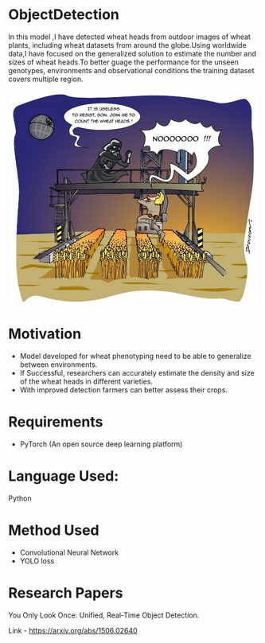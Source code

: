 # ObjectDetection
In this model ,I have detected wheat heads from outdoor images of wheat plants, including wheat datasets from around the globe.Using worldwide data,I have focused on the generalized solution to estimate the number and sizes of wheat heads.To better guage the performance for the unseen genotypes, environments and observational conditions the training dataset covers multiple region.

<p align="center">
<img src="logo/wheatheadimage.jpg" width=500 />
</p>

# Motivation
- Model developed for wheat phenotyping need to be able to generalize between environments.
- If Successful, researchers can accurately estimate the density and size of the wheat heads in different varieties.
- With improved detection farmers can better assess their crops.

# Requirements
- PyTorch (An open source deep learning platform)

# Language Used:
Python

# Method Used
- Convolutional Neural Network
- YOLO loss

# Research Papers
You Only Look Once: Unified, Real-Time Object Detection.

Link - https://arxiv.org/abs/1506.02640
